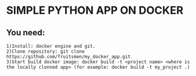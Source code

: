 # SIMPLE PYTHON APP ON DOCKER

## You need:  
```1)Install: docker engine and git.```  
```2)Clone repository: git clone https://github.com/fruitsmen/my_docker_app.git```  
```3)Start build docker image: docker build -t <project name> <where is the locally clonned app> (for example: docker build -t my_project .)```   
